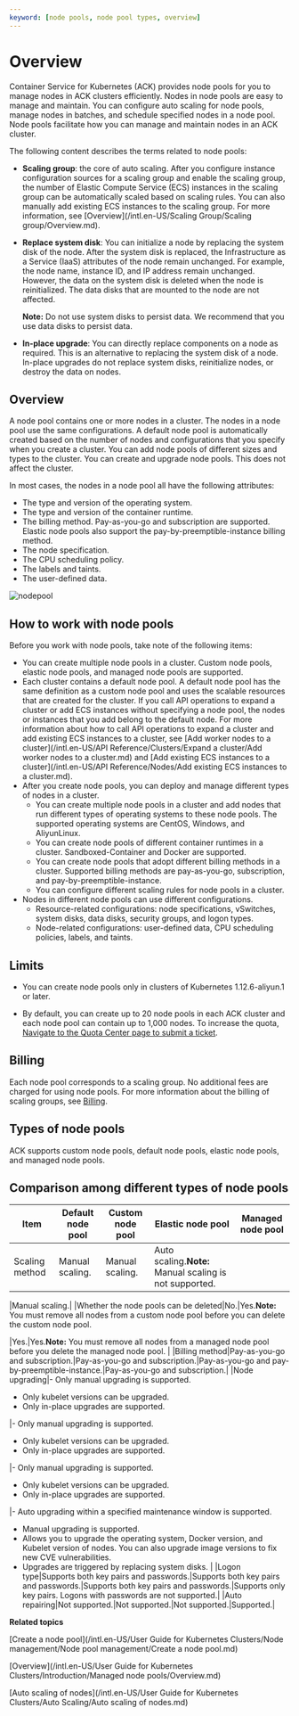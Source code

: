 ```yaml
---
keyword: [node pools, node pool types, overview]
---
```


# Overview

Container Service for Kubernetes \(ACK\) provides node pools for you to manage nodes in ACK clusters efficiently. Nodes in node pools are easy to manage and maintain. You can configure auto scaling for node pools, manage nodes in batches, and schedule specified nodes in a node pool. Node pools facilitate how you can manage and maintain nodes in an ACK cluster.

The following content describes the terms related to node pools:

-   **Scaling group**: the core of auto scaling. After you configure instance configuration sources for a scaling group and enable the scaling group, the number of Elastic Compute Service \(ECS\) instances in the scaling group can be automatically scaled based on scaling rules. You can also manually add existing ECS instances to the scaling group. For more information, see [Overview](/intl.en-US/Scaling Group/Scaling group/Overview.md).
-   **Replace system disk**: You can initialize a node by replacing the system disk of the node. After the system disk is replaced, the Infrastructure as a Service \(IaaS\) attributes of the node remain unchanged. For example, the node name, instance ID, and IP address remain unchanged. However, the data on the system disk is deleted when the node is reinitialized. The data disks that are mounted to the node are not affected.

    **Note:** Do not use system disks to persist data. We recommend that you use data disks to persist data.

-   **In-place upgrade**: You can directly replace components on a node as required. This is an alternative to replacing the system disk of a node. In-place upgrades do not replace system disks, reinitialize nodes, or destroy the data on nodes.

## Overview

A node pool contains one or more nodes in a cluster. The nodes in a node pool use the same configurations. A default node pool is automatically created based on the number of nodes and configurations that you specify when you create a cluster. You can add node pools of different sizes and types to the cluster. You can create and upgrade node pools. This does not affect the cluster.

In most cases, the nodes in a node pool all have the following attributes:

-   The type and version of the operating system.
-   The type and version of the container runtime.
-   The billing method. Pay-as-you-go and subscription are supported. Elastic node pools also support the pay-by-preemptible-instance billing method.
-   The node specification.
-   The CPU scheduling policy.
-   The labels and taints.
-   The user-defined data.

![nodepool](https://static-aliyun-doc.oss-accelerate.aliyuncs.com/assets/img/en-US/0780981161/p203661.png)

## How to work with node pools

Before you work with node pools, take note of the following items:

-   You can create multiple node pools in a cluster. Custom node pools, elastic node pools, and managed node pools are supported.
-   Each cluster contains a default node pool. A default node pool has the same definition as a custom node pool and uses the scalable resources that are created for the cluster. If you call API operations to expand a cluster or add ECS instances without specifying a node pool, the nodes or instances that you add belong to the default node. For more information about how to call API operations to expand a cluster and add existing ECS instances to a cluster, see [Add worker nodes to a cluster](/intl.en-US/API Reference/Clusters/Expand a cluster/Add worker nodes to a cluster.md) and [Add existing ECS instances to a cluster](/intl.en-US/API Reference/Nodes/Add existing ECS instances to a cluster.md).
-   After you create node pools, you can deploy and manage different types of nodes in a cluster.
    -   You can create multiple node pools in a cluster and add nodes that run different types of operating systems to these node pools. The supported operating systems are CentOS, Windows, and AliyunLinux.
    -   You can create node pools of different container runtimes in a cluster. Sandboxed-Container and Docker are supported.
    -   You can create node pools that adopt different billing methods in a cluster. Supported billing methods are pay-as-you-go, subscription, and pay-by-preemptible-instance.
    -   You can configure different scaling rules for node pools in a cluster.
-   Nodes in different node pools can use different configurations.
    -   Resource-related configurations: node specifications, vSwitches, system disks, data disks, security groups, and logon types.
    -   Node-related configurations: user-defined data, CPU scheduling policies, labels, and taints.

## Limits

-   You can create node pools only in clusters of Kubernetes 1.12.6-aliyun.1 or later.

-   By default, you can create up to 20 node pools in each ACK cluster and each node pool can contain up to 1,000 nodes. To increase the quota, [Navigate to the Quota Center page to submit a ticket](https://quotas.console.aliyun.com/products/csk/quotas).


## Billing

Each node pool corresponds to a scaling group. No additional fees are charged for using node pools. For more information about the billing of scaling groups, see [Billing](/intl.en-US/Pricing/Billing.md).

## Types of node pools

ACK supports custom node pools, default node pools, elastic node pools, and managed node pools.



## Comparison among different types of node pools

|Item|Default node pool|Custom node pool|Elastic node pool|Managed node pool|
|----|-----------------|----------------|-----------------|-----------------|
|Scaling method|Manual scaling.|Manual scaling.|Auto scaling.**Note:** Manual scaling is not supported.

|Manual scaling.|
|Whether the node pools can be deleted|No.|Yes.**Note:** You must remove all nodes from a custom node pool before you can delete the custom node pool.

|Yes.|Yes.**Note:** You must remove all nodes from a managed node pool before you delete the managed node pool. |
|Billing method|Pay-as-you-go and subscription.|Pay-as-you-go and subscription.|Pay-as-you-go and pay-by-preemptible-instance.|Pay-as-you-go and subscription.|
|Node upgrading|-   Only manual upgrading is supported.
-   Only kubelet versions can be upgraded.
-   Only in-place upgrades are supported.

|-   Only manual upgrading is supported.
-   Only kubelet versions can be upgraded.
-   Only in-place upgrades are supported.

|-   Only manual upgrading is supported.
-   Only kubelet versions can be upgraded.
-   Only in-place upgrades are supported.

|-   Auto upgrading within a specified maintenance window is supported.
-   Manual upgrading is supported.
-   Allows you to upgrade the operating system, Docker version, and Kubelet version of nodes. You can also upgrade image versions to fix new CVE vulnerabilities.
-   Upgrades are triggered by replacing system disks. |
|Logon type|Supports both key pairs and passwords.|Supports both key pairs and passwords.|Supports both key pairs and passwords.|Supports only key pairs. Logons with passwords are not supported.|
|Auto repairing|Not supported.|Not supported.|Not supported.|Supported.|

**Related topics**  


[Create a node pool](/intl.en-US/User Guide for Kubernetes Clusters/Node management/Node pool management/Create a node pool.md)

[Overview](/intl.en-US/User Guide for Kubernetes Clusters/Introduction/Managed node pools/Overview.md)

[Auto scaling of nodes](/intl.en-US/User Guide for Kubernetes Clusters/Auto Scaling/Auto scaling of nodes.md)


